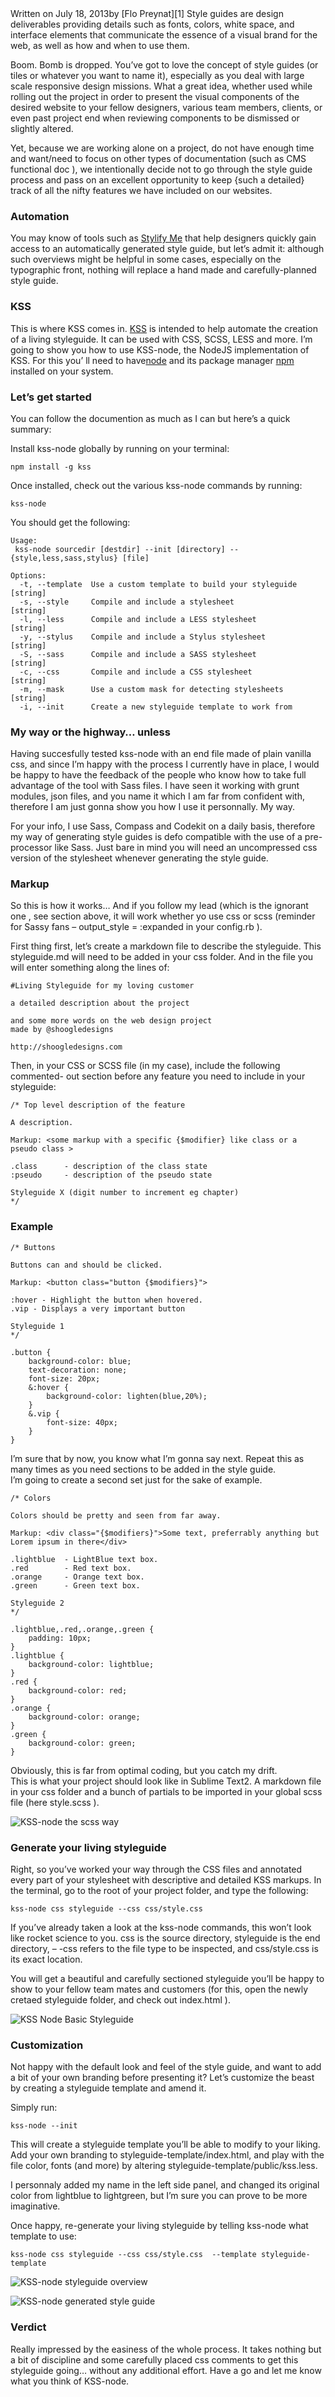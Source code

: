 <section class="col-2-3"><time>Written on July 18, 2013</time>by 
[Flo Preynat][1] 
Style guides are design deliverables providing details such as fonts, colors,
white space, and interface elements that communicate the essence of a visual 
brand for the web, as well as how and when to use them.  
  
Boom. Bomb is dropped. You’ve got to love the concept of style guides (or
tiles or whatever you want to name it), especially as you deal with large scale 
responsive design missions. What a great idea, whether used while rolling out 
the project in order to present the visual components of the desired website to 
your fellow designers, various team members, clients, or even past project end 
when reviewing components to be dismissed or slightly altered.

Yet, because we are working alone on a project, do not have enough time and
want/need to focus on other types of documentation (such as CMS functional doc
), we intentionally decide not to go through the style guide process and pass on
an excellent opportunity to keep {such a detailed} track of all the nifty 
features we have included on our websites.

### Automation

You may know of tools such as [Stylify Me][2] that help designers quickly gain
access to an automatically generated style guide, but let’s admit it: although 
such overviews might be helpful in some cases, especially on the typographic 
front, nothing will replace a hand made and carefully-planned style guide.

### KSS

This is where KSS comes in. [KSS][3] is intended to help automate the creation
of a living styleguide. It can be used with CSS, SCSS, LESS and more. I’m going 
to show you how to use KSS-node, the NodeJS implementation of KSS. For this you’
ll need to have[node][4] and its package manager [npm][5] installed on your
system.

### Let’s get started

You can follow the documention as much as I can but here’s a quick summary:

Install kss-node globally by running on your terminal:

    npm install -g kss
    

Once installed, check out the various kss-node commands by running:

    kss-node
    

You should get the following:

    Usage:
     kss-node sourcedir [destdir] --init [directory] --{style,less,sass,stylus} [file]
    
    Options:
      -t, --template  Use a custom template to build your styleguide [string]
      -s, --style     Compile and include a stylesheet               [string]
      -l, --less      Compile and include a LESS stylesheet          [string]
      -y, --stylus    Compile and include a Stylus stylesheet        [string]
      -S, --sass      Compile and include a SASS stylesheet          [string]
      -c, --css       Compile and include a CSS stylesheet           [string]
      -m, --mask      Use a custom mask for detecting stylesheets    [string]
      -i, --init      Create a new styleguide template to work from
    

### My way or the highway… unless

Having succesfully tested kss-node with an end file made of plain vanilla css,
and since I’m happy with the process I currently have in place, I would be happy
to have the feedback of the people who know how to take full advantage of the 
tool with Sass files. I have seen it working with grunt modules, json files, and
you name it which I am far from confident with, therefore I am just gonna show 
you how I use it personnally. My way.

For your info, I use Sass, Compass and Codekit on a daily basis, therefore my
way of generating style guides is defo compatible with the use of a pre-
processor like Sass. Just bare in mind you will need an uncompressed css version
of the stylesheet whenever generating the style guide.

### Markup

So this is how it works… And if you follow my lead (which is the ignorant one
, see section above, it will work whether yo use css or scss (reminder for Sassy
fans – output_style = :expanded in your config.rb
).

First thing first, let’s create a markdown file to describe the styleguide.
This styleguide.md will need to be added in your css folder. And in the file you
will enter something along the lines of:

    #Living Styleguide for my loving customer
    
    a detailed description about the project
    
    and some more words on the web design project
    made by @shoogledesigns
    
    http://shoogledesigns.com
    
    

Then, in your CSS or SCSS file (in my case), include the following commented-
out section before any feature you need to include in your styleguide:

    /* Top level description of the feature
    
    A description.
    
    Markup: <some markup with a specific {$modifier} like class or a pseudo class >
    
    .class 		- description of the class state
    :pseudo 	- description of the pseudo state
    
    Styleguide X (digit number to increment eg chapter)
    */
    

### Example

    /* Buttons
    
    Buttons can and should be clicked.
    
    Markup: <button class="button {$modifiers}">
    
    :hover - Highlight the button when hovered.
    .vip - Displays a very important button 
    
    Styleguide 1
    */
    
    .button {
    	background-color: blue;
    	text-decoration: none;
    	font-size: 20px;
    	&:hover {
    		background-color: lighten(blue,20%);
    	}
    	&.vip {
    		font-size: 40px;
    	}
    }
    

I’m sure that by now, you know what I’m gonna say next. Repeat this as many
times as you need sections to be added in the style guide.  
I’m going to create a second set just for the sake of example.

    /* Colors
    
    Colors should be pretty and seen from far away.
    
    Markup: <div class="{$modifiers}">Some text, preferrably anything but Lorem ipsum in there</div>
    
    .lightblue 	- LightBlue text box.
    .red 		- Red text box. 
    .orange 	- Orange text box. 
    .green 		- Green text box. 
    
    Styleguide 2
    */
    
    .lightblue,.red,.orange,.green {
    	padding: 10px;
    }
    .lightblue {
    	background-color: lightblue;
    }
    .red {
    	background-color: red;
    }
    .orange {
    	background-color: orange;
    }
    .green {
    	background-color: green;
    }
    

Obviously, this is far from optimal coding, but you catch my drift.  
This is what your project should look like in Sublime Text2. A markdown file in
your css folder and a bunch of partials to be imported in your global scss file
(here style.scss
).

![KSS-node the scss way][6]

### Generate your living styleguide

Right, so you’ve worked your way through the CSS files and annotated every
part of your stylesheet with descriptive and detailed KSS markups. In the 
terminal, go to the root of your project folder, and type the following:

    kss-node css styleguide --css css/style.css
    

If you’ve already taken a look at the kss-node commands, this won’t look
like rocket science to you. css is the source directory, styleguide is the end 
directory, – -css refers to the file type to be inspected, and css/style.css is 
its exact location.

You will get a beautiful and carefully sectioned styleguide you’ll be happy
to show to your fellow team mates and customers (for this, open the newly 
cretaed styleguide folder, and check out index.html
).

![KSS Node Basic Styleguide][7]

### Customization

Not happy with the default look and feel of the style guide, and want to add a
bit of your own branding before presenting it? Let’s customize the beast by 
creating a styleguide template and amend it.

Simply run:

    kss-node --init
    

This will create a styleguide template you’ll be able to modify to your
liking. Add your own branding to styleguide-template/index.html, and play with 
the file color, fonts (and more) by altering styleguide-template/public/kss.less.
  
I personnaly added my name in the left side panel, and changed its original
color from lightblue to lightgreen, but I’m sure you can prove to be more 
imaginative.

Once happy, re-generate your living styleguide by telling kss-node what
template to use:

    kss-node css styleguide --css css/style.css  --template styleguide-template
    

![KSS-node styleguide overview][8]

![KSS-node generated style guide][9]

### Verdict

Really impressed by the easiness of the whole process. It takes nothing but a
bit of discipline and some carefully placed css comments to get this styleguide 
going… without any additional effort. Have a go and let me know what you think 
of KSS-node.</section>

 [1]: https://plus.google.com/117126049529137232309?%0A%20%20%20rel=author
 [2]: http://stylifyme.com/ "Stylify Me"
 [3]: http://warpspire.com/kss/styleguides/ "KSS"
 [4]: http://nodejs.org/ "Node"
 [5]: https://npmjs.org/ "Node Package Manager"
 [6]: img/kss-node_sass-files.jpg "kss-node_sass-files"
 [7]: img/kss-node_styleguide-basic.jpg "kss-node_styleguide-basic"
 [8]: img/kss-node_styleguide-overview.jpg "kss-node_styleguide-overview"
 [9]: img/kss-node_styleguide-colors.jpg "kss-node_styleguide-colors"